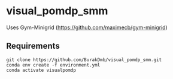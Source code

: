 # visual_pomdp_smm

Uses Gym-Minigrid (https://github.com/maximecb/gym-minigrid)
## Requirements

```
git clone https://github.com/BurakDmb/visual_pomdp_smm.git
conda env create -f environment.yml 
conda activate visualpomdp
```

